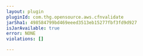 ```yaml
---
layout: plugin
pluginId: com.thg.opensource.aws.cfnvalidate
jarSha1: 498584799bd469eeed3513eb15277fbf3fd9d927
isJarAvailable: true
error: NONE
violations: []

---
```

